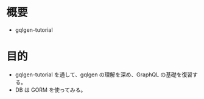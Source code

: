 # 概要

- gqlgen-tutorial

# 目的

- gqlgen-tutorial を通して、gqlgen の理解を深め、GraphQL の基礎を復習する。
- DB は GORM を使ってみる。
